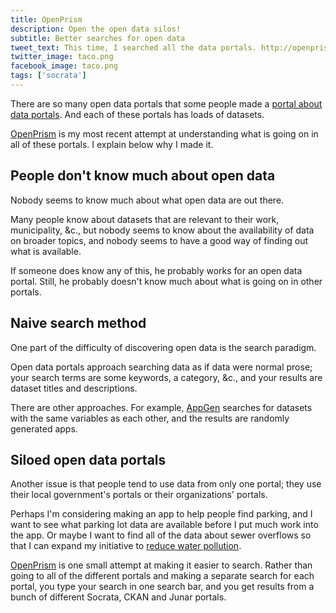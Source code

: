 ```yaml
---
title: OpenPrism
description: Open the open data silos!
subtitle: Better searches for open data
tweet_text: This time, I searched all the data portals. http://openprism.thomaslevine.com http://thomaslevine.com/!/openprism @ckan @junar @socrata
twitter_image: taco.png
facebook_image: taco.png
tags: ['socrata']
---
```

There are so many open data portals
that some people made a [portal about data portals](http://datacatalogs.org).
And each of these portals has loads of datasets.

[OpenPrism](http://openprism.thomaslevine.com) is my most recent
attempt at understanding what is going on in all of these portals.
I explain below why I made it.

## People don't know much about open data
Nobody seems to know much about what open data are out there.

Many people know about datasets that are relevant to their work,
municipality, &c., but nobody seems to know about the availability of
data on broader topics, and nobody seems to have a good way of
finding out what is available.

If someone does know any of this, he probably works for an open data
portal. Still, he probably doesn't know much about what is going on in
other portals.

## Naive search method
One part of the difficulty of discovering open data is the search paradigm.

Open data portals approach searching data as if data were normal prose;
your search terms are some keywords, a category, &c., and your results are
dataset titles and descriptions.

There are other approaches.
For example, [AppGen](http://www.appgen.me/)
searches for datasets with the same variables as each other,
and the results are randomly generated apps.

## Siloed open data portals
Another issue is that people tend to use data from only one portal;
they use their local government's portals or their organizations' portals.

Perhaps I'm considering making an app to help people find parking, and
I want to see what parking lot data are available before I put much work
into the app.
Or maybe I want to find all of the data about sewer overflows so that I
can expand my initiative to [reduce water pollution](http://dontflush.me).

[OpenPrism](http://openprism.thomaslevine.com) is one small attempt
at making it easier to search. Rather than going to all of the different
portals and making a separate search for each portal, you type your
search in one search bar, and you get results from a bunch of different
Socrata, CKAN and Junar portals.

